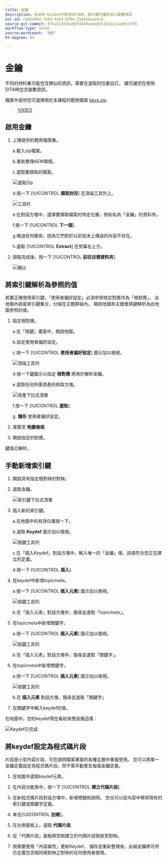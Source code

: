 ```yaml
---
title: 金鑰
description: 在AEM Guides中使用DITA時，索引鍵可讓您加入變數資訊
exl-id: cb64e094-fe6d-4a5e-8f0e-25ae58aaa2c6
source-git-commit: 67ba514616a0bf4449aeda035161d1caae0c3f50
workflow-type: tm+mt
source-wordcount: '585'
ht-degree: 0%

---
```


# 金鑰

不同的材料集可能包含類似的資訊，需要在選取的位置自訂。 鍵可讓您在使用DITA時包含變數資訊。

檔案中提供您可選擇用於本課程的範例檔案 [keys.zip](assets/keys.zip).

>[!VIDEO](https://video.tv.adobe.com/v/342756?quality=12&learn=on)

## 啟用金鑰

1. 上傳提供的範例檔案集。

   a.載入zip檔案。

   b.重新整理AEM環境。

   c.選取要擷取的檔案。

   ![選取Zip](images/lesson-9/select-zip.png)

   d.按一下 [!UICONTROL **擷取封存**] 在頂端工具列上。

   ![工具栏](images/lesson-9/extract-archive.png)

   e.在對話方塊中，選擇要擷取檔案的特定位置，例如名為「金鑰」的資料夾。

   f.按一下 [!UICONTROL **下一個**].

   g.略過任何衝突，因為它們對於以前從未上傳過的內容不存在。

   h.選取 [!UICONTROL **Extract**] 在熒幕右上方。

1. 擷取完成後，按一下 [!UICONTROL **前往目標資料夾**].

   ![确认](images/lesson-9/go-to-target.png)

## 將索引鍵解析為參照的值

若要正確使用索引鍵，「使用者偏好設定」必須參照特定對應作為「根對應」。 此地圖內部是索引鍵集合，分組在主題群組內。 開啟地圖和主題會將鍵解析為此地圖參照的值。

1. 指定根對應。

   a.在「按鍵」畫面中，開啟地圖。

   b.設定使用者偏好設定。

   c.按一下 [!UICONTROL **使用者偏好設定**] 圖示加以檢視。

   ![頂端工具列](images/lesson-9/author-view.png)

   d.按一下鍵圖示以指定 **根對應** 將用於解析金鑰。

   e.選取任何所需資產的核取方塊。

   ![資產下拉式清單](images/lesson-9/select-assets.png)

   f.按一下 [!UICONTROL **選取**].

   g. **儲存** 使用者偏好設定。

1. 導覽至 **地圖檢視**.

1. 開啟指定的對應。

鍵值已解析。

## 手動新增索引鍵

1. 開啟具有指定根對映的對映。

1. 選取金鑰。

   ![索引鍵下拉式清單](images/lesson-9/hybrid-key.png)

1. 插入新的索引鍵。

   a.在地圖中的有效位置按一下。

   b.選取 **Keydef** 圖示加以檢視。

   ![按鍵工具列](images/lesson-9/key-icon.png)

   c.在「插入Keydef」對話方塊中，輸入唯一的「金鑰」值，該值符合您正在建立的定義。

   d.按一下 [!UICONTROL **插入**].

1. 在keydef中新增topicmeta。

   a.按一下 [!UICONTROL **插入元素**] 圖示加以檢視。

   ![按鍵工具列](images/lesson-9/add-icon.png)

   b.在「插入元素」對話方塊中，搜尋並選取「topicmeta」。

1. 在topicmeta中新增關鍵字。

   a.按一下 [!UICONTROL **插入元素**] 圖示加以檢視。

   ![按鍵工具列](images/lesson-9/add-icon.png)

   b.在「插入元素」對話方塊中，搜尋並選取「關鍵字」。

1. 在topicmeta中新增關鍵字。

   a.按一下 [!UICONTROL **插入元素**] 圖示加以檢視。

   ![按鍵工具列](images/lesson-9/add-icon.png)

   b.在 **插入元素** 對話方塊，搜尋並選取「關鍵字」

1. 在關鍵字中輸入keydef的值。

在地圖中，您的keydef現在看起來應該像這樣：

![Keydef已完成](images/lesson-9/keydef.png)

## 將keydef設定為程式碼片段

片段是小型內容片段，可在說明檔案專案的各種主題中重複使用。 您可以將單一金鑰定義設定為程式碼片段，而不需手動產生每個金鑰定義。

1. 在地圖中選取keydef元素。

1. 在內容功能表中，按一下 [!UICONTROL **建立代碼片段**].

1. 在新程式碼片段對話方塊中，新增標題和說明。
您也可以從內容中移除現有的索引鍵或關鍵字定義。

1. 单击&#x200B;[!UICONTROL **创建**]。

1. 在左側面板上，選取 **代碼片段**.

1. 從「代碼片段」面板將您剛建立的代碼片段拖放至對映。

1. 視需要使用「內容屬性」更新Keydef。
儲存並重新整理後，此組金鑰將可供已定義包含相同根對映之對映的任何使用者使用。
